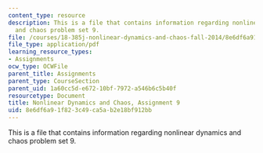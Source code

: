 ```yaml
---
content_type: resource
description: This is a file that contains information regarding nonlinear dynamics
  and chaos problem set 9.
file: /courses/18-385j-nonlinear-dynamics-and-chaos-fall-2014/8e6df6a91f823c49ca5ab2e18bf912bb_MIT18_385JF14_Pset9.pdf
file_type: application/pdf
learning_resource_types:
- Assignments
ocw_type: OCWFile
parent_title: Assignments
parent_type: CourseSection
parent_uid: 1a60cc5d-e672-10bf-7972-a546b6c5b40f
resourcetype: Document
title: Nonlinear Dynamics and Chaos, Assignment 9
uid: 8e6df6a9-1f82-3c49-ca5a-b2e18bf912bb
---
```

This is a file that contains information regarding nonlinear dynamics and chaos problem set 9.

